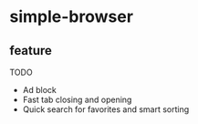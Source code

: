 # simple-browser

## feature
TODO
- Ad block
- Fast tab closing and opening
- Quick search for favorites and smart sorting
